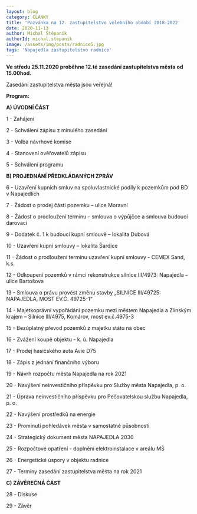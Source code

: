 ```yaml
---
layout: blog
category: CLANKY
title: 'Pozvánka na 12. zastupitelstvo volebního období 2018-2022'
date: 2020-11-13
author: Michal Štěpaník
authorId: michal.stepanik
image: /assets/img/posts/radnice5.jpg
tags: 'Napajedla zastupitelstvo radnice'
---
```


**Ve středu 25.11.2020 proběhne 12.té zasedání zastupitelstva města od 15.00hod.** 

Zasedání zastupitelstva města jsou veřejná!

**Program:**

**A) ÚVODNÍ ČÁST**

 1 - Zahájení
 
 2 - Schválení zápisu z minulého zasedání
 
 3 - Volba návrhové komise
 
 4 - Stanovení ověřovatelů zápisu
 
 5 - Schválení programu
 
 
**B) PROJEDNÁNÍ PŘEDKLÁDANÝCH ZPRÁV**

 6 - Uzavření kupních smluv na spoluvlastnické podíly k pozemkům pod BD v Napajedlích
 
 7 - Žádost o prodej části pozemku – ulice Moravní
 
 8 - Žádost o prodloužení termínu – smlouva o výpůjčce a smlouva budoucí darovací
 
 9 - Dodatek č. 1 k budoucí kupní smlouvě – lokalita Dubová
 
10 - Uzavření kupní smlouvy – lokalita Šardice

11 - Žádost o prodloužení termínu uzavření kupní smlouvy - CEMEX Sand, k.s.

12 - Odkoupení pozemků v rámci rekonstrukce silnice III/4973: Napajedla – ulice
 Bartošova
 
13 - Smlouva o právu provést změnu stavby „SILNICE III/49725: NAPAJEDLA,
 MOST EV.Č. 49725-1“
 
14 - Majetkoprávní vypořádání pozemku mezi městem Napajedla a Zlínským krajem
 – Silnice III/4975, Komárov, most ev.č.4975-3
 
15 - Bezúplatný převod pozemků z majetku státu na obec

16 - Zvážení koupě objektu - k. ú. Napajedla

17 - Prodej hasičského auta Avie D75

18 - Zápis z jednání finančního výboru

19 - Návrh rozpočtu města Napajedla na rok 2021

20 - Navýšení neinvestičního příspěvku pro Služby města Napajedla, p. o.

21 - Úprava neinvestičního příspěvku pro Pečovatelskou službu Napajedla, p. o.

22 - Navýšení prostředků na energie

23 - Prominutí pohledávek města v samostatné působnosti

24 - Strategický dokument města NAPAJEDLA 2030

25 - Rozpočtové opatření - doplnění elektroinstalace v areálu MŠ

26 - Energetické úspory v objektu radnice

27 - Termíny zasedání zastupitelstva města na rok 2021


**C) ZÁVĚREČNÁ ČÁST**

28 - Diskuse

29 - Závěr
